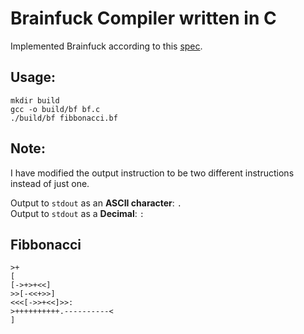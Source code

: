 # Brainfuck Compiler written in C

Implemented Brainfuck according to this [spec](https://github.com/brain-lang/brainfuck/blob/master/brainfuck.md).

## Usage:

```
mkdir build
gcc -o build/bf bf.c
./build/bf fibbonacci.bf
```

## Note:

I have modified the output instruction to be two different instructions instead of just one.

Output to `stdout` as an **ASCII character**: `.`<br>
Output to `stdout` as a **Decimal**: `:`

## Fibbonacci

```bf
>+
[
[->+>+<<]
>>[-<<+>>]
<<<[->>+<<]>>:
>++++++++++.----------<
]
```
